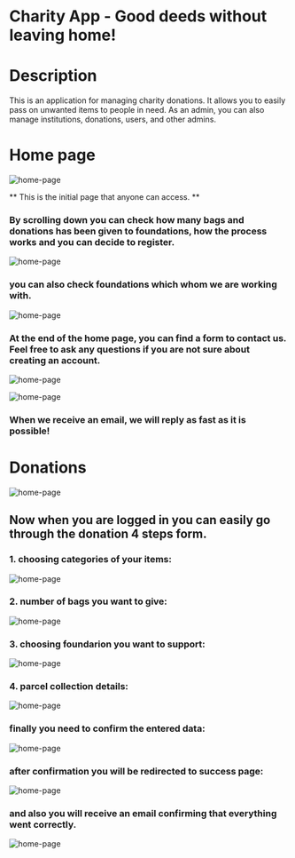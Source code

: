 # Charity App - Good deeds without leaving home!

# Description
This is an application for managing charity donations. It allows you to easily pass on unwanted items to people in need. As an admin, you can also manage institutions, donations, users, and other admins.

# Home page

![home-page](images/home_page.png)

** This is the initial page that anyone can access. **
### By scrolling down you can check how many bags and donations has been given to foundations, how the process works and you can decide to register.

![home-page](images/counter.png)

### you can also check foundations which whom we are working with.

![home-page](images/fundations.png)

### At the end of the home page, you can find a form to contact us. Feel free to ask any questions if you are not sure about creating an account.

![home-page](images/form_contact.png)

![home-page](images/page_contact_success.png)

### When we receive an email, we will reply as fast as it is possible!

# Donations

![home-page](images/donations_home.png)

## Now when you are logged in you can easily go through the donation 4 steps form.

### 1. choosing categories of your items:

![home-page](images/step_1.png)

### 2. number of bags you want to give:

![home-page](images/step_2.png)

### 3. choosing foundarion you want to support:

![home-page](images/step_3.png)

### 4. parcel collection details:

![home-page](images/step_4.png)

### finally you need to confirm the entered data:

![home-page](images/step_confirmation.png)

### after confirmation you will be redirected to success page:

![home-page](images/page_success_donation.png)

### and also you will receive an email confirming that everything went correctly.

![home-page](images/email_donation_confirmation.png)





















